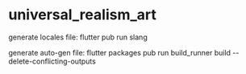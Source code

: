 # universal_realism_art

generate locales file:
flutter pub run slang

generate auto-gen file:
flutter packages pub run build_runner build --delete-conflicting-outputs
